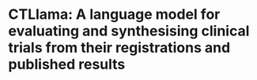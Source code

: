 # CTLlama: A language model for evaluating and synthesising clinical trials from their registrations and published results
